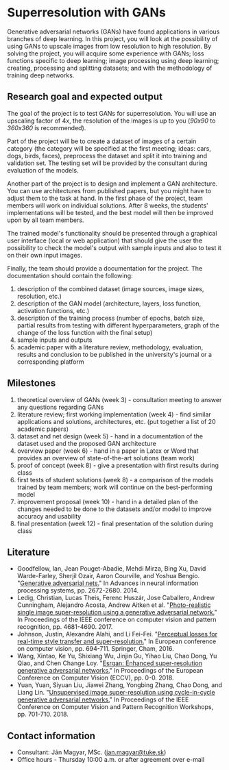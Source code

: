 # Superresolution with GANs
Generative adversarial networks (GANs) have found applications in various branches of deep learning. In this project, you will look at the possibility of using GANs to upscale images from low resolution to high resolution. By solving the project, you will acquire some experience with GANs; loss functions specific to deep learning; image processing using deep learning; creating, processing and splitting datasets; and with the methodology of training deep networks.

## Research goal and expected output
The goal of the project is to test GANs for superresolution. You will use an upscaling factor of 4x, the resolution of the images is up to you (*90x90* to *360x360* is recommended).

Part of the project will be to create a dataset of images of a certain category (the category will be specified at the first meeting; ideas: cars, dogs, birds, faces), preprocess the dataset and split it into training and validation set. The testing set will be provided by the consultant during evaluation of the models.

Another part of the project is to design and implement a GAN architecture. You can use architectures from published papers, but you might have to adjust them to the task at hand. In the first phase of the project, team members will work on individual solutions. After 8 weeks, the students' implementations will be tested, and the best model will then be improved upon by all team members.

The trained model's functionality should be presented through a graphical user interface (local or web application) that should give the user the possibility to check the model's output with sample inputs and also to test it on their own input images.

Finally, the team should provide a documentation for the project. The documentation should contain the following:

1. description of the combined dataset (image sources, image sizes, resolution, etc.)
2. description of the GAN model (architecture, layers, loss function, activation functions, etc.)
3. description of the training process (number of epochs, batch size, partial results from testing with different hyperparameters, graph of the change of the loss function with the final setup)
4. sample inputs and outputs
5. academic paper with a literature review, methodology, evaluation, results and conclusion to be published in the university's journal or a corresponding platform

## Milestones
1. theoretical overview of GANs (week 3) - consultation meeting to answer any questions regarding GANs
2. literature review; first working implementation (week 4) - find similar applications and solutions, architectures, etc. (put together a list of 20 academic papers)
3. dataset and net design (week 5) - hand in a documentation of the dataset used and the proposed GAN architecture
4. overview paper (week 6) - hand in a paper in Latex or Word that provides an overview of state-of-the-art solutions (team work)
5. proof of concept (week 8) - give a presentation with first results during class
6. first tests of student solutions (week 8) - a comparison of the models trained by team members; work will continue on the best-performing model
7. improvement proposal (week 10) - hand in a detailed plan of the changes needed to be done to the datasets and/or model to improve accuracy and usability
8. final presentation (week 12) - final presentation of the solution during class

## Literature
* Goodfellow, Ian, Jean Pouget-Abadie, Mehdi Mirza, Bing Xu, David Warde-Farley, Sherjil Ozair, Aaron Courville, and Yoshua Bengio. "[Generative adversarial nets.](http://papers.nips.cc/paper/5423-generative-adversarial-nets.pdf)" In Advances in neural information processing systems, pp. 2672-2680. 2014.
* Ledig, Christian, Lucas Theis, Ferenc Huszár, Jose Caballero, Andrew Cunningham, Alejandro Acosta, Andrew Aitken et al. "[Photo-realistic single image super-resolution using a generative adversarial network.](http://openaccess.thecvf.com/content_cvpr_2017/papers/Ledig_Photo-Realistic_Single_Image_CVPR_2017_paper.pdf)" In Proceedings of the IEEE conference on computer vision and pattern recognition, pp. 4681-4690. 2017.
* Johnson, Justin, Alexandre Alahi, and Li Fei-Fei. "[Perceptual losses for real-time style transfer and super-resolution.](https://arxiv.org/pdf/1603.08155.pdf%7C)" In European conference on computer vision, pp. 694-711. Springer, Cham, 2016.
* Wang, Xintao, Ke Yu, Shixiang Wu, Jinjin Gu, Yihao Liu, Chao Dong, Yu Qiao, and Chen Change Loy. "[Esrgan: Enhanced super-resolution generative adversarial networks.](http://openaccess.thecvf.com/content_ECCVW_2018/papers/11133/Wang_ESRGAN_Enhanced_Super-Resolution_Generative_Adversarial_Networks_ECCVW_2018_paper.pdf)" In Proceedings of the European Conference on Computer Vision (ECCV), pp. 0-0. 2018.
* Yuan, Yuan, Siyuan Liu, Jiawei Zhang, Yongbing Zhang, Chao Dong, and Liang Lin. "[Unsupervised image super-resolution using cycle-in-cycle generative adversarial networks.](http://openaccess.thecvf.com/content_cvpr_2018_workshops/papers/w13/Yuan_Unsupervised_Image_Super-Resolution_CVPR_2018_paper.pdf)" In Proceedings of the IEEE Conference on Computer Vision and Pattern Recognition Workshops, pp. 701-710. 2018.


## Contact information
* Consultant: Ján Magyar, MSc. ([jan.magyar@tuke.sk](mailto:jan.magyar@tuke.sk))
* Office hours - Thursday 10:00 a.m. or after agreement over e-mail
